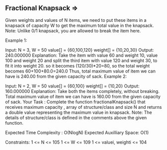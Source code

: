 Fractional Knapsack =>
-------------------


Given weights and values of N items, we need to put these items in a knapsack of capacity W to get the maximum total value in the knapsack.
Note: Unlike 0/1 knapsack, you are allowed to break the item here. 

Example 1:

Input:
N = 3, W = 50
value[] = {60,100,120}
weight[] = {10,20,30}
Output:
240.000000
Explanation:
Take the item with value 60 and weight 10, value 100 and weight 20 and split the third item with value 120 and weight 30, to fit it into weight 20. so it becomes (120/30)*20=80, so the total weight becomes 60+100+80.0=240.0
Thus, total maximum value of item we can have is 240.00 from the given capacity of sack. 
Example 2:

Input:
N = 2, W = 50
value[] = {60,100}
weight[] = {10,20}
Output:
160.000000
Explanation:
Take both the items completely, without breaking.
Total maximum value of item we can have is 160.00 from the given capacity of sack.
Your Task :
Complete the function fractionalKnapsack() that receives maximum capacity , array of structure/class and size N and returns a double value representing the maximum value in knapsack.
Note: The details of structure/class is defined in the comments above the given function.

Expected Time Complexity : O(NlogN)
Expected Auxilliary Space: O(1)

Constraints:
1 <= N <= 105
1 <= W <= 109
1 <= valuei, weighti <= 104

